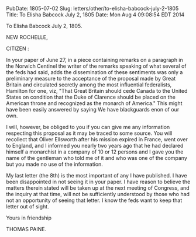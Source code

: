 PubDate: 1805-07-02
Slug: letters/other/to-elisha-babcock-july-2-1805
Title: To Elisha Babcock  July 2, 1805
Date: Mon Aug  4 09:08:54 EDT 2014

   To Elisha Babcock  July 2, 1805.

   NEW ROCHELLE,

   CITIZEN :

   In your paper of June 27, in a piece containing remarks on a paragraph in
   the Norwich Centinel the writer of the remarks speaking of what several of
   the feds had said, adds the dissemination of these sentiments was only a
   preliminary measure to the acceptance of the proposal made by Great
   Britain and circulated secretly among the most influential federalists,
   Hamilton for one, viz, "That Great Britain should cede Canada to the
   United States on condition that the Duke of Clarence should be placed on
   the American throne and recognized as the monarch of America." This might
   have been easily answered by saying We have blackguards enon of our own.

   I will, however, be obliged to you if you can give me any information
   respecting this proposal as it may be traced to some source. You will
   recollect that Oliver Ellsworth after his mission expired in France, went
   over to England, and I informed you nearly two years ago that he had
   declared himself a monarchist in a company of 10 or 12 persons and I gave
   you the name of the gentleman who told me of it and who was one of the
   company but you made no use of the information.

   My last letter (the 8th) is the most important of any I have published. I
   have been disappointed in not seeing it in your paper. I have reason to
   believe the matters therein stated will be taken up at the next meeting of
   Congress, and the inquiry at that time, will not be sufficiently
   understood by those who had not an opportunity of seeing that letter. I
   know the feds want to keep that letter out of sight.

   Yours in friendship

   THOMAS PAINE.

    
